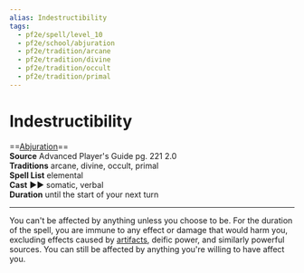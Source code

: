```yaml
---
alias: Indestructibility
tags:
  - pf2e/spell/level_10
  - pf2e/school/abjuration
  - pf2e/tradition/arcane
  - pf2e/tradition/divine
  - pf2e/tradition/occult
  - pf2e/tradition/primal
---
```


# Indestructibility

==[Abjuration](Abjuration.md)==  
__Source__ Advanced Player's Guide pg. 221 2.0  
**Traditions** arcane, divine, occult, primal  
**Spell List** elemental  
**Cast** ►► somatic, verbal  
**Duration** until the start of your next turn

---

You can't be affected by anything unless you choose to be. For the duration of the spell, you are immune to any effect or damage that would harm you, excluding effects caused by [artifacts](../../../../../../../80-13th-Age-SRD/Magic-Items/Artifacts.md), deific power, and similarly powerful sources. You can still be affected by anything you're willing to have affect you.
